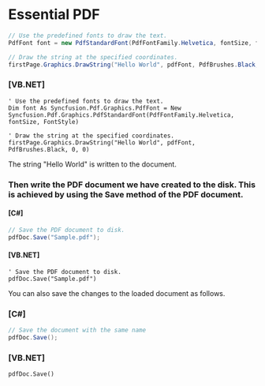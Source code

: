 <!--
source: image
domain: syncfusion-sdk
task: pdf-ocr-to-markdown
language: en (keep original; do not translate)
source_filename: page_036.jpeg
document_name: pdf
page_number: 036
page_id: pdf#page_036
product: Syncfusion Winforms
version: 11.4.0.26
timestamp: 2025-08-09T07:25:30Z
fidelity: lossless
-->

# Essential PDF

```csharp
// Use the predefined fonts to draw the text.
PdfFont font = new PdfStandardFont(PdfFontFamily.Helvetica, fontSize, fontStyle);

// Draw the string at the specified coordinates.
firstPage.Graphics.DrawString("Hello World", pdfFont, PdfBrushes.Black, 0, 0);
```

### [VB.NET]

```vbnet
' Use the predefined fonts to draw the text.
Dim font As Syncfusion.Pdf.Graphics.PdfFont = New Syncfusion.Pdf.Graphics.PdfStandardFont(PdfFontFamily.Helvetica, fontSize, FontStyle)

' Draw the string at the specified coordinates.
firstPage.Graphics.DrawString("Hello World", pdfFont, PdfBrushes.Black, 0, 0)
```

The string "Hello World" is written to the document.

### Then write the PDF document we have created to the disk. This is achieved by using the Save method of the PDF document.

#### [C#]

```csharp
// Save the PDF document to disk.
pdfDoc.Save("Sample.pdf");
```

#### [VB.NET]

```vbnet
' Save the PDF document to disk.
pdfDoc.Save("Sample.pdf")
```

You can also save the changes to the loaded document as follows.

### [C#]

```csharp
// Save the document with the same name
pdfDoc.Save();
```

### [VB.NET]

```vbnet
pdfDoc.Save()
```

<!-- tags: [Essential PDF, Syncfusion Winforms, pdf, drawing text, saving PDF] keywords: [pdfdocument, pdfpage, pdffont, predefined fonts, drawstring, save to disk, FB.NET, C#] -->